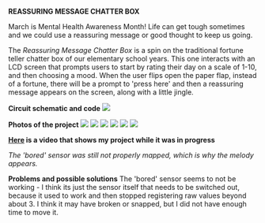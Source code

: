 **REASSURING MESSAGE CHATTER BOX**

March is Mental Health Awareness Month! Life can get tough sometimes and we could use a reassuring message or good thought to keep us going. 

The *Reassuring Message Chatter Box* is a spin on the traditional fortune teller chatter box of our elementary school years. This one interacts with an LCD screen that prompts users to start by rating their day on a scale of 1-10, and then choosing a mood. When the user flips open the paper flap, instead of a fortune, there will be a prompt to 'press here' and then a reassuring message appears on the screen, along with a little jingle.

**Circuit schematic and code**
![](midtermSchematic.jpg)

**Photos of the project**
![](midterm6.JPG)
![](midterm5.JPG)
![](midterm4.JPG)
![](midterm3.JPG)
![](midterm2.JPG)
![](midterm1.JPG)


**[Here](https://youtu.be/LRDFwVQERRk) is a video that shows my project while it was in progress**

*The 'bored' sensor was still not properly mapped, which is why the melody appears.*


**Problems and possible solutions**
The 'bored' sensor seems to not be working - I think its just the sensor itself that needs to be switched out, because it used to work and then stopped registering raw values beyond about 3. I think it may have broken or snapped, but I did not have enough time to move it. 
